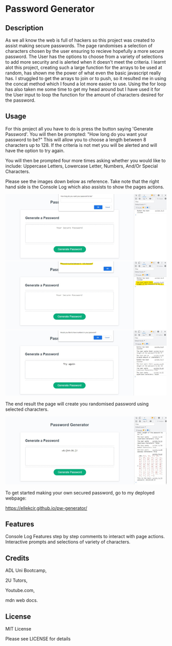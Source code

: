 # Password Generator

## Description

As we all know the web is full of hackers so this project was created to assist making secure passwords. The page randomises a selection of characters chosen by the user ensuring to recieve hopefully a more secure password. The User has the options to choose from a variety of selections to add more security and is alerted when it doesn't meet the criteria. I learnt alot this project, creating such a large function for the arrays to be used at random, has shown me the power of what even the basic javascript really has. I struggled to get the arrays to join or to push, so it resulted me in using the concat method which I found a lot more easier to use. Using the for loop has also taken me some time to get my head around but I have used it for the User input to loop the function for the amount of characters desired for the password. 


## Usage

For this project all you have to do is press the button saying 'Generate Password'. 
You will then be prompted: 
"How long do you want your password to be?"
This will allow you to choose a length between 8 characters up to 128. If the criteria is not met you will be alerted and will have the option to try again. 

You will then be prompted four more times asking whether you would like to include: 
Uppercase Letters,
Lowercase Letter,
Numbers,
And/Or Special Characters.

Please see the images down below as reference. Take note that the right hand side is the Console Log which also assists to show the pages actions. 


![Prompt of length of password](images/PW-Length.jpg)
![Alert Error](images/PW-Length-Error.jpg)
![Prompt selection of password](images/PW-Prompts.jpg)

The end result the page will create you randomised password using selected characters. 

![Generated password](images/Generated-PW.jpg)

To get started making your own secured password,  go to my deployed webpage:

https://ellekcir.github.io/pw-generator/

## Features

Console Log Features step by step comments to interact with page actions. Interactive prompts and selections of variety of characters.


## Credits

ADL Uni Bootcamp,

2U Tutors,

Youtube.com,

mdn web docs.


## License

MIT License

Please see LICENSE for details





